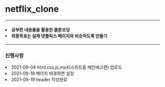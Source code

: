 # netflix_clone 
<hr/>
<h4>
<li>공부한 내용들을 활용한 클론코딩</li>
<li>최종목표는 실제 넷플릭스 페이지와 비슷하도록 만들기</li>
</h4>
<hr/>
<h3>진행사항</h3>
<li> 2021-09-04 html,css,js,mp4(스위트홈 메인예고편) 업로드 </li>
<li> 2021-09-18 페이지 배경화면 설정</li>
<li> 2021-09-19 header 작성완료</li>
